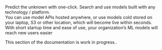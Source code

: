 Predict the unknown with one-click. Search and use models built with any technology / platform.  
You can use model APIs hosted anywhere, or use models cold stored on your laptop, S3 or other location, 
which will become live within seconds. With short startup time and ease of use, your organization’s ML models will reach new users easier

This section of the documentation is work in progress..